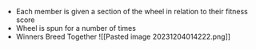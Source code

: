 - Each member is given a section of the wheel in relation to their fitness score
- Wheel is spun for a number of times
- Winners Breed Together
![[Pasted image 20231204014222.png]]